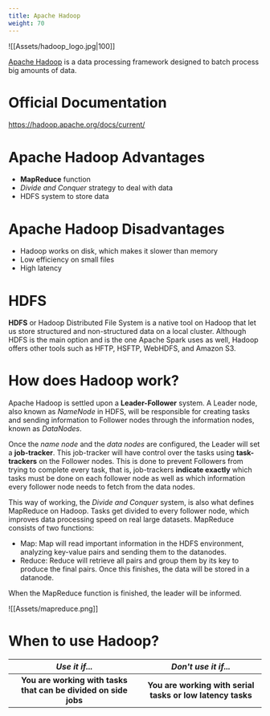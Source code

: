 ```yaml
---
title: Apache Hadoop
weight: 70
---
```


![[Assets/hadoop_logo.jpg|100]]

[Apache Hadoop](https://hadoop.apache.org/) is a data processing framework designed to batch process big amounts of data.

# Official Documentation

https://hadoop.apache.org/docs/current/

# Apache Hadoop Advantages

- **MapReduce** function
- *Divide and Conquer* strategy to deal with data
- HDFS system to store data

# Apache Hadoop Disadvantages

- Hadoop works on disk, which makes it slower than memory
- Low efficiency on small files
- High latency

# HDFS

**HDFS** or Hadoop Distributed File System is a native tool on Hadoop that let us store structured and non-structured data on a local cluster. Although HDFS is the main option and is the one Apache Spark uses as well, Hadoop offers other tools such as HFTP, HSFTP, WebHDFS, and Amazon S3.


# How does Hadoop work?

Apache Hadoop is settled upon a **Leader-Follower** system. A Leader node, also known as *NameNode* in HDFS, will be responsible for creating tasks and sending information to Follower nodes through the information nodes, known as *DataNodes*. 

Once the *name node* and the *data nodes* are configured, the Leader will set a **job-tracker**. This job-tracker will have control over the tasks using **task-trackers** on the Follower nodes. This is done to prevent Followers from trying to complete every task, that is, job-trackers **indicate exactly** which tasks must be done on each follower node as well as which information every follower node needs to fetch from the data nodes.

This way of working, the *Divide and Conquer* system, is also what defines MapReduce on Hadoop. Tasks get divided to every follower node, which improves data processing speed on real large datasets. MapReduce consists of two functions:

- Map: Map will read important information in the HDFS environment, analyzing key-value pairs and sending them to the datanodes.
- Reduce: Reduce will retrieve all pairs and group them by its key to produce the final pairs. Once this finishes, the data will be stored in a datanode.

When the MapReduce function is finished, the leader will be informed.

![[Assets/mapreduce.png]]

# When to use Hadoop?

|                        **_Use it if..._**                       |                   **_Don't use it if..._**                  |
|:---------------------------------------------------------------:|:-----------------------------------------------------------:|
| **You are working with tasks that can be divided on side jobs** | **You are working with serial tasks or  low latency tasks** |

